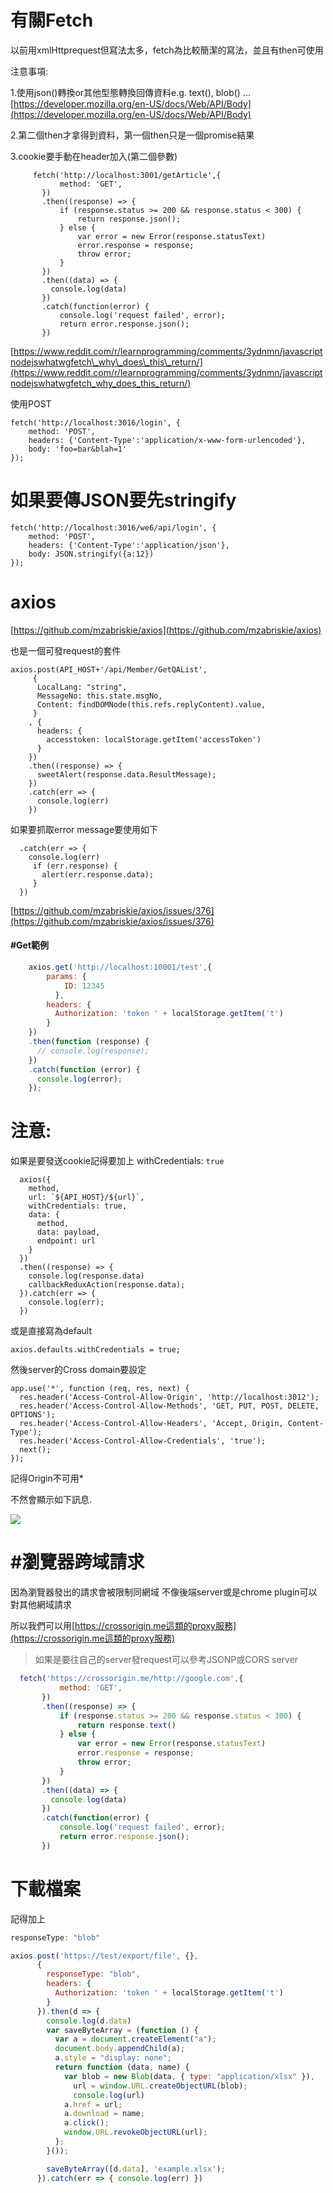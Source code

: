 # 有關Fetch

以前用xmlHttprequest但寫法太多，fetch為比較簡潔的寫法，並且有then可使用

注意事項:

1.使用json\(\)轉換or其他型態轉換回傳資料e.g. text\(\), blob\(\) ...[https://developer.mozilla.org/en-US/docs/Web/API/Body](https://developer.mozilla.org/en-US/docs/Web/API/Body)

2.第二個then才拿得到資料，第一個then只是一個promise結果

3.cookie要手動在header加入\(第二個參數\)

```
     fetch('http://localhost:3001/getArticle',{
           method: 'GET',
       })
       .then((response) => {
           if (response.status >= 200 && response.status < 300) {
               return response.json();
           } else {
               var error = new Error(response.statusText)
               error.response = response;
               throw error;
           }
       })
       .then((data) => {
         console.log(data)
       })
       .catch(function(error) {
           console.log('request failed', error);
           return error.response.json();
       })
```

[https://www.reddit.com/r/learnprogramming/comments/3ydnmn/javascriptnodejswhatwgfetch\_why\_does\_this\_return/](https://www.reddit.com/r/learnprogramming/comments/3ydnmn/javascriptnodejswhatwgfetch_why_does_this_return/)

使用POST

```
fetch('http://localhost:3016/login', {
    method: 'POST',
    headers: {'Content-Type':'application/x-www-form-urlencoded'},
    body: 'foo=bar&blah=1'
});
```

# 如果要傳JSON要先stringify

```
fetch('http://localhost:3016/we6/api/login', {
    method: 'POST',
    headers: {'Content-Type':'application/json'},
    body: JSON.stringify({a:12})
});
```

# 

# axios

[https://github.com/mzabriskie/axios](https://github.com/mzabriskie/axios)

也是一個可發request的套件

```
axios.post(API_HOST+'/api/Member/GetQAList',
     {
      LocalLang: "string",
      MessageNo: this.state.msgNo,
      Content: findDOMNode(this.refs.replyContent).value,
     }
    , {      
      headers: {
        accesstoken: localStorage.getItem('accessToken')
      } 
    })
    .then((response) => {
      sweetAlert(response.data.ResultMessage);
    })
    .catch(err => {
      console.log(err)
    })
```

如果要抓取error message要使用如下

```
  .catch(err => {
    console.log(err)
     if (err.response) {
       alert(err.response.data); 
     }
  })
```

[https://github.com/mzabriskie/axios/issues/376](https://github.com/mzabriskie/axios/issues/376)

#### \#Get範例

```js
    axios.get('http://localhost:10001/test',{
        params: {
            ID: 12345
          },
        headers: {
          Authorization: 'token ' + localStorage.getItem('t')
        }
    })
    .then(function (response) {
      // console.log(response);
    })
    .catch(function (error) {
      console.log(error);
    });
```

# 注意:

如果是要發送cookie記得要加上 withCredentials: `true`

      axios({
        method,
        url: `${API_HOST}/${url}`,
        withCredentials: true,
        data: {
          method,
          data: payload,
          endpoint: url
        }
      })
      .then((response) => {
        console.log(response.data)
        callbackReduxAction(response.data);
      }).catch(err => {
        console.log(err);
      })

或是直接寫為default

```
axios.defaults.withCredentials = true;
```

然後server的Cross domain要設定

```
app.use('*', function (req, res, next) {
  res.header('Access-Control-Allow-Origin', 'http://localhost:3012');
  res.header('Access-Control-Allow-Methods', 'GET, PUT, POST, DELETE, OPTIONS');
  res.header('Access-Control-Allow-Headers', 'Accept, Origin, Content-Type');
  res.header('Access-Control-Allow-Credentials', 'true');
  next();
});
```

記得Origin不可用\*

不然會顯示如下訊息.

![](/assets/asca.png)

# \#瀏覽器跨域請求

因為瀏覽器發出的請求會被限制同網域  不像後端server或是chrome plugin可以對其他網域請求

所以我們可以用[https://crossorigin.me這類的proxy服務](https://crossorigin.me這類的proxy服務)

> 如果是要往自己的server發request可以參考JSONP或CORS server

```js
  fetch('https://crossorigin.me/http://google.com',{
           method: 'GET',
       })
       .then((response) => {
           if (response.status >= 200 && response.status < 300) {
               return response.text()
           } else {
               var error = new Error(response.statusText)
               error.response = response;
               throw error;
           }
       })
       .then((data) => {
         console.log(data)
       })
       .catch(function(error) {
           console.log('request failed', error);
           return error.response.json();
       })
```



# 下載檔案

記得加上

```js
responseType: "blob"
```

```js
axios.post('https://test/export/file', {},
      {
        responseType: "blob",
        headers: {
          Authorization: 'token ' + localStorage.getItem('t')
        }
      }).then(d => {
        console.log(d.data)
        var saveByteArray = (function () {
          var a = document.createElement("a");
          document.body.appendChild(a);
          a.style = "display: none";
          return function (data, name) {
            var blob = new Blob(data, { type: "application/xlsx" }),
              url = window.URL.createObjectURL(blob);
              console.log(url)
            a.href = url;
            a.download = name;
            a.click();
            window.URL.revokeObjectURL(url);
          };
        }());

        saveByteArray([d.data], 'example.xlsx');
      }).catch(err => { console.log(err) })
```



